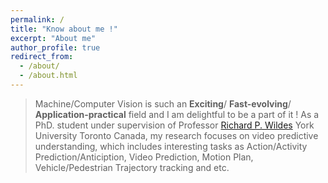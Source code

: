 ```yaml
---
permalink: /
title: "Know about me !"
excerpt: "About me"
author_profile: true
redirect_from: 
  - /about/
  - /about.html
---
```


> Machine/Computer Vision is such an <b>Exciting</b>/ <b>Fast-evolving</b>/ <b>Application-practical</b> field and I am delightful to be a part of it ! As a PhD. student under supervision of Professor <a href="http://www.cse.yorku.ca/~wildes/">Richard P. Wildes</a> York University Toronto Canada, my research focuses on video predictive understanding, which includes interesting tasks as Action/Activity Prediction/Anticiption, Video Prediction, Motion Plan, Vehicle/Pedestrian Trajectory tracking and etc.
